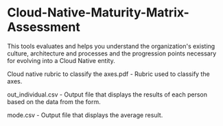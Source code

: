 # Cloud-Native-Maturity-Matrix-Assessment

This tools evaluates and helps you understand the organization's existing culture, architecture and processes and the progression points necessary for evolving into a Cloud Native entity.

Cloud native rubric to classify the axes.pdf - Rubric used to classify the axes.

out_individual.csv - Output file that displays the results of each person based on the data from the form.

mode.csv - Output file that displays the average result.

